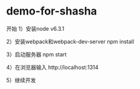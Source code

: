 # demo-for-shasha

开始
1）安装node v6.3.1

2）安装webpack和webpack-dev-server
npm install  

3）启动服务器
npm start

4）在浏览器输入
http://localhost:1314

5）继续开发